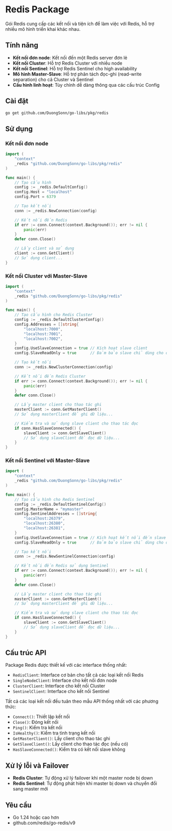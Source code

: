 # Redis Package

Gói Redis cung cấp các kết nối và tiện ích để làm việc với Redis, hỗ trợ nhiều mô hình triển khai khác nhau.

## Tính năng

-   **Kết nối đơn node**: Kết nối đến một Redis server đơn lẻ
-   **Kết nối Cluster**: Hỗ trợ Redis Cluster với nhiều node
-   **Kết nối Sentinel**: Hỗ trợ Redis Sentinel cho high availability
-   **Mô hình Master-Slave**: Hỗ trợ phân tách đọc-ghi (read-write separation) cho cả Cluster và Sentinel
-   **Cấu hình linh hoạt**: Tùy chỉnh dễ dàng thông qua các cấu trúc Config

## Cài đặt

```bash
go get github.com/DuongSonn/go-libs/pkg/redis
```

## Sử dụng

### Kết nối đơn node

```go
import (
    "context"
    _redis "github.com/DuongSonn/go-libs/pkg/redis"
)

func main() {
    // Tạo cấu hình
    config := _redis.DefaultConfig()
    config.Host = "localhost"
    config.Port = 6379

    // Tạo kết nối
    conn := _redis.NewConnection(config)

    // Kết nối đến Redis
    if err := conn.Connect(context.Background()); err != nil {
        panic(err)
    }
    defer conn.Close()

    // Lấy client và sử dụng
    client := conn.GetClient()
    // Sử dụng client...
}
```

### Kết nối Cluster với Master-Slave

```go
import (
    "context"
    _redis "github.com/DuongSonn/go-libs/pkg/redis"
)

func main() {
    // Tạo cấu hình cho Redis Cluster
    config := _redis.DefaultClusterConfig()
    config.Addresses = []string{
        "localhost:7000",
        "localhost:7001",
        "localhost:7002",
    }
    config.UseSlaveConnection = true // Kích hoạt slave client
    config.SlaveReadOnly = true      // Đảm bảo slave chỉ dùng cho đọc

    // Tạo kết nối
    conn := _redis.NewClusterConnection(config)

    // Kết nối đến Redis Cluster
    if err := conn.Connect(context.Background()); err != nil {
        panic(err)
    }
    defer conn.Close()

    // Lấy master client cho thao tác ghi
    masterClient := conn.GetMasterClient()
    // Sử dụng masterClient để ghi dữ liệu...

    // Kiểm tra và sử dụng slave client cho thao tác đọc
    if conn.HasSlaveConnected() {
        slaveClient := conn.GetSlaveClient()
        // Sử dụng slaveClient để đọc dữ liệu...
    }
}
```

### Kết nối Sentinel với Master-Slave

```go
import (
    "context"
    _redis "github.com/DuongSonn/go-libs/pkg/redis"
)

func main() {
    // Tạo cấu hình cho Redis Sentinel
    config := _redis.DefaultSentinelConfig()
    config.MasterName = "mymaster"
    config.SentinelAddresses = []string{
        "localhost:26379",
        "localhost:26380",
        "localhost:26381",
    }
    config.UseSlaveConnection = true // Kích hoạt kết nối đến slave
    config.SlaveReadOnly = true      // Đảm bảo slave chỉ dùng cho đọc

    // Tạo kết nối
    conn := _redis.NewSentinelConnection(config)

    // Kết nối đến Redis sử dụng Sentinel
    if err := conn.Connect(context.Background()); err != nil {
        panic(err)
    }
    defer conn.Close()

    // Lấy master client cho thao tác ghi
    masterClient := conn.GetMasterClient()
    // Sử dụng masterClient để ghi dữ liệu...

    // Kiểm tra và sử dụng slave client cho thao tác đọc
    if conn.HasSlaveConnected() {
        slaveClient := conn.GetSlaveClient()
        // Sử dụng slaveClient để đọc dữ liệu...
    }
}
```

## Cấu trúc API

Package Redis được thiết kế với các interface thống nhất:

-   `RedisClient`: Interface cơ bản cho tất cả các loại kết nối Redis
-   `SingleNodeClient`: Interface cho kết nối đơn node
-   `ClusterClient`: Interface cho kết nối Cluster
-   `SentinelClient`: Interface cho kết nối Sentinel

Tất cả các loại kết nối đều tuân theo mẫu API thống nhất với các phương thức:

-   `Connect()`: Thiết lập kết nối
-   `Close()`: Đóng kết nối
-   `Ping()`: Kiểm tra kết nối
-   `IsHealthy()`: Kiểm tra tình trạng kết nối
-   `GetMasterClient()`: Lấy client cho thao tác ghi
-   `GetSlaveClient()`: Lấy client cho thao tác đọc (nếu có)
-   `HasSlaveConnected()`: Kiểm tra có kết nối slave không

## Xử lý lỗi và Failover

-   **Redis Cluster**: Tự động xử lý failover khi một master node bị down
-   **Redis Sentinel**: Tự động phát hiện khi master bị down và chuyển đổi sang master mới

## Yêu cầu

-   Go 1.24 hoặc cao hơn
-   github.com/redis/go-redis/v9
